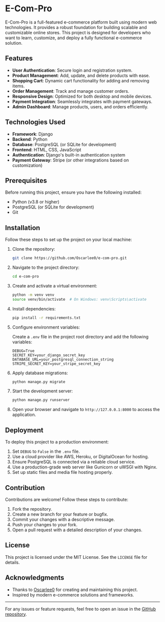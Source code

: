 # E-Com-Pro

E-Com-Pro is a full-featured e-commerce platform built using modern web technologies. It provides a robust foundation for building scalable and customizable online stores. This project is designed for developers who want to learn, customize, and deploy a fully functional e-commerce solution.

## Features

- **User Authentication**: Secure login and registration system.
- **Product Management**: Add, update, and delete products with ease.
- **Shopping Cart**: Dynamic cart functionality for adding and removing items.
- **Order Management**: Track and manage customer orders.
- **Responsive Design**: Optimized for both desktop and mobile devices.
- **Payment Integration**: Seamlessly integrates with payment gateways.
- **Admin Dashboard**: Manage products, users, and orders efficiently.

## Technologies Used

- **Framework**: Django
- **Backend**: Python
- **Database**: PostgreSQL (or SQLite for development)
- **Frontend**: HTML, CSS, JavaScript
- **Authentication**: Django's built-in authentication system
- **Payment Gateway**: Stripe (or other integrations based on customization)

## Prerequisites

Before running this project, ensure you have the following installed:

- Python (v3.8 or higher)
- PostgreSQL (or SQLite for development)
- Git

## Installation

Follow these steps to set up the project on your local machine:

1. Clone the repository:

   ```bash
   git clone https://github.com/Oscarlee0/e-com-pro.git
   ```

2. Navigate to the project directory:

   ```bash
   cd e-com-pro
   ```

3. Create and activate a virtual environment:

   ```bash
   python -m venv venv
   source venv/bin/activate  # On Windows: venv\Scripts\activate
   ```

4. Install dependencies:

   ```bash
   pip install -r requirements.txt
   ```

5. Configure environment variables:

   Create a `.env` file in the project root directory and add the following variables:

   ```env
   DEBUG=True
   SECRET_KEY=your_django_secret_key
   DATABASE_URL=your_postgresql_connection_string
   STRIPE_SECRET_KEY=your_stripe_secret_key
   ```

6. Apply database migrations:

   ```bash
   python manage.py migrate
   ```

7. Start the development server:

   ```bash
   python manage.py runserver
   ```

8. Open your browser and navigate to `http://127.0.0.1:8000` to access the application.

## Deployment

To deploy this project to a production environment:

1. Set `DEBUG` to `False` in the `.env` file.
2. Use a cloud provider like AWS, Heroku, or DigitalOcean for hosting.
3. Ensure PostgreSQL is connected via a reliable cloud service.
4. Use a production-grade web server like Gunicorn or uWSGI with Nginx.
5. Set up static files and media file hosting properly.

## Contribution

Contributions are welcome! Follow these steps to contribute:

1. Fork the repository.
2. Create a new branch for your feature or bugfix.
3. Commit your changes with a descriptive message.
4. Push your changes to your fork.
5. Open a pull request with a detailed description of your changes.

## License

This project is licensed under the MIT License. See the `LICENSE` file for details.

## Acknowledgments

- Thanks to [Oscarlee0](https://github.com/Oscarlee0) for creating and maintaining this project.
- Inspired by modern e-commerce solutions and frameworks.

---

For any issues or feature requests, feel free to open an issue in the [GitHub repository](https://github.com/Oscarlee0/e-com-pro/issues).
